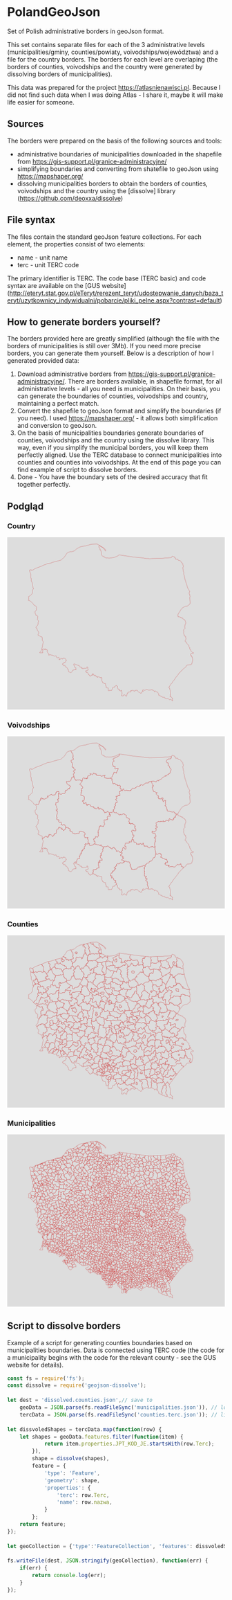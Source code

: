 # PolandGeoJson

Set of Polish administrative borders in geoJson format.

This set contains separate files for each of the 3 administrative levels (municipalities/gminy, counties/powiaty, voivodships/województwa) and a file for the country borders. The borders for each level are overlaping (the borders of counties, voivodships and the country were generated by dissolving borders of municipalities).

This data was prepared for the project <https://atlasnienawisci.pl>. Because I did not find such data when I was doing Atlas - I share it, maybe it will make life easier for someone.

## Sources

The borders were prepared on the basis of the following sources and tools:
* administrative boundaries of municipalities downloaded in the shapefile from https://gis-support.pl/granice-administracyjne/
* simplifying boundaries and converting from shatefile to geoJson using https://mapshaper.org/
* dissolving municipalities borders to obtain the borders of counties, voivodships and the country using the [dissolve] library (https://github.com/deoxxa/dissolve)


## File syntax

The files contain the standard geoJson feature collections. For each element, the properties consist of two elements:
* name - unit name
* terc - unit TERC code

The primary identifier is TERC. The code base (TERC basic) and code syntax are available on the [GUS website] (http://eteryt.stat.gov.pl/eTeryt/rerezent_teryt/udostepwanie_danych/baza_teryt/uzytkownicy_indywidualni/pobarcie/pliki_pelne.aspx?contrast=default)

## How to generate borders yourself?

The borders provided here are greatly simplified (although the file with the borders of municipalities is still over 3Mb). If you need more precise borders, you can generate them yourself. Below is a description of how I generated provided data:

1. Download administrative borders from https://gis-support.pl/granice-administracyjne/. There are borders available, in shapefile format, for all administrative levels - all you need is municipalities. On their basis, you can generate the boundaries of counties, voivodships and country, maintaining a perfect match.
2. Convert the shapefile to geoJson format and simplify the boundaries (if you need). I used https://mapshaper.org/ - it allows both simplification and conversion to geoJson.
3. On the basis of municipalities boundaries generate boundaries of counties, voivodships and the country using the dissolve library. This way, even if you simplify the municipal borders, you will keep them perfectly aligned. Use the TERC database to connect municipalities into counties and counties into voivodships. At the end of this page you can find example of script to dissolve borders.
4. Done - You have the boundary sets of the desired accuracy that fit together perfectly.

## Podgląd

### Country

![Country borders](/data/poland.country.png) 

### Voivodships

![Voivodships borders](/data/poland.voivodeships.png) 

### Counties

![Counties borders](/data/poland.counties.png) 

### Municipalities

![Municipalities borders](/data/poland.municipalities.png) 

## Script to dissolve borders

Example of a script for generating counties boundaries based on municipalities boundaries. Data is connected using  TERC code (the code for a municipality begins with the code for the relevant county - see the GUS website for details).

```javascript
const fs = require('fs');
const dissolve = require('geojson-dissolve');

let dest = 'dissolved.counties.json',// save to
    geoData = JSON.parse(fs.readFileSync('municipalities.json')), // lower level borders
    tercData = JSON.parse(fs.readFileSync('counties.terc.json')); // list of counties in format [{terc: '0000'},{...}]

let dissvoledShapes = tercData.map(function(row) {
    let shapes = geoData.features.filter(function(item) {
            return item.properties.JPT_KOD_JE.startsWith(row.Terc);
        }),
        shape = dissolve(shapes),
        feature = {
            'type': 'Feature',
            'geometry': shape,
            'properties': {
                'terc': row.Terc,
                'name': row.nazwa,
            }
        };
    return feature;
});

let geoCollection = {'type':'FeatureCollection', 'features': dissvoledShapes};

fs.writeFile(dest, JSON.stringify(geoCollection), function(err) {
    if(err) {
        return console.log(err);
    }
});
```


